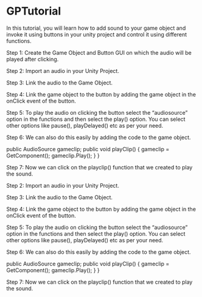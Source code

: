 
# GPTutorial

In this tutorial, you will learn how to add sound to your game object and invoke it using buttons in your unity project and control it using different functions. 

Step 1: Create the Game Object and Button GUI on which the audio will be played after clicking.

 

Step 2: Import an audio in your Unity Project. 




Step 3: Link the audio to the Game Object.



Step 4: Link the game object to the button by adding the game object in the onClick event of the button. 



Step 5: To play the audio on clicking the button select the “audiosource” option in the functions and then select the play() option. You can select other options like pause(), playDelayed() etc as per your need.



Step 6: We can also do this easily by adding the code to the game object. 

public AudioSource gameclip; 
public void playClip() 
{
gameclip = GetComponent();
gameclip.Play(); 
} 
} 

Step 7: Now we can click on the playclip() function that we created to play the sound. 




Step 2: Import an audio in your Unity Project. 




Step 3: Link the audio to the Game Object.



Step 4: Link the game object to the button by adding the game object in the onClick event of the button. 



Step 5: To play the audio on clicking the button select the “audiosource” option in the functions and then select the play() option. You can select other options like pause(), playDelayed() etc as per your need.



Step 6: We can also do this easily by adding the code to the game object. 

public AudioSource gameclip; 
public void playClip() 
{
gameclip = GetComponent();
gameclip.Play(); 
} 
} 

Step 7: Now we can click on the playclip() function that we created to play the sound. 


